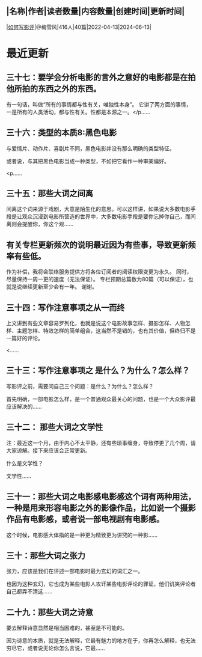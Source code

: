 |名称|作者|读者数量|内容数量|创建时间|更新时间|
---
|[如何写影评](https://xiaobot.net/p/Mxfreview?refer=0b133df9-27dc-423b-8101-639049001c13)|@梅雪风|416人|40篇|2022-04-13|2024-06-13|

# 最近更新
## 三十七：要学会分析电影的言外之意好的电影都是在拍他所拍的东西之外的东西。
有一句话，叫做“所有的事情都与性有关，唯独性本身”。
它讲了两方面的事情，一是所有的人类活动，都与性有关。性都是本源之一。</p......
## 三十六：类型的本质8:黑色电影
与爱情片、动作片、喜剧片不同，黑色电影并没有那么明确的类型特征。

或者说，与其把黑色电影当成一种类型，不如把它看作一种审美偏好。

<p......
## 三十五：那些大词之间离

间离这个词来源于戏剧，大意是陌生化的意思。可以这样讲，如果说大多数电影手段是让观众沉浸到电影所营造的世界中，大多数电影手段是要你忘掉你自己，而间离则会提醒你，你这个观......
## 有关专栏更新频次的说明最近因为有些事，导致更新频率有些低。
作为补偿，我将会联络服务提供方将各位订阅者的阅读权限变更为永久。
同时，尽量保持一周一更的速度（无法保证）。
专栏预期总篇数为80篇（可以保证），也就是说继续更新至少会有一年。
谢谢。

## 三十四：写作注意事项之从一而终
上文讲到有些文章容易罗列化，也就是说这个电影故事怎样、摄影怎样、人物怎样、主题怎样、特效怎样的简单组合，这当然不是错的，也有其价值，但终归不是一篇好的评论。

<......
## 三十三：写作注意事项之 是什么？为什么？怎么样？

写影评之前，需要问自己三个问题：是什么？为什么？怎么样？

首先明确，一部电影怎么样，是一个普通观众最关心的问题，也是一个大众影评最应该解决的......
## 三十二： 那些大词之文学性
注：最近这一个月，由于内心不太平静，还有些琐事缠身，导致停更了几个周，请大家谅解。接下来应该会正常更新。

什么是文学性？

文学性......
## 三十一：那些大词之电影感电影感这个词有两种用法，一种是用来形容电影之外的影像作品，比如说一个摄影作品有电影感，或者说一部电视剧有电影感。

这个时候，电影感大体指的是一种更为精致更为讲究的一种影......
## 三十：那些大词之张力

张力，应该是我们在评述一部电影时最为玄幻的词汇之一。

也因为这种玄幻，它也成为某些电影人攻讦某些电影评论的罪证，他们讥笑评论者自己都弄不清这......
## 二十九：那些大词之诗意
要去解释诗意显然是相当困难的，甚至是不可能的。

因为诗意的本质，就是无法解释，它最有魅力的地方在于，你再怎么解释，也无法穷尽它，或者说无论你怎么言说，它最......

